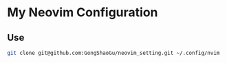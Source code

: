 # My Neovim Configuration

## Use

```bash
git clone git@github.com:GongShaoGu/neovim_setting.git ~/.config/nvim
```
